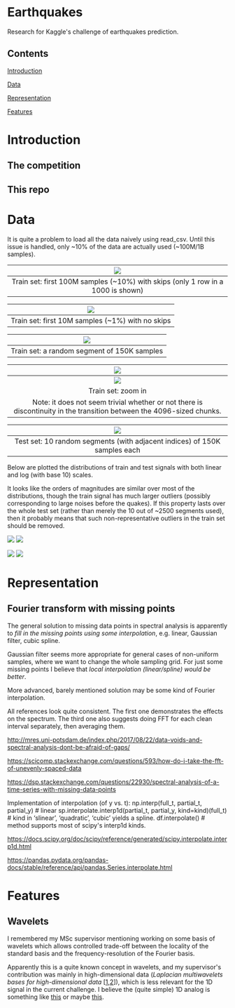 # Earthquakes
Research for Kaggle's challenge of earthquakes prediction.

## Contents

<!--ts-->

[Introduction](#introduction)

[Data](#data)

[Representation](#representation)

[Features](#features)

<!--te-->

# Introduction

## The competition

## This repo

# Data

It is quite a problem to load all the data naively using read_csv.
Until this issue is handled, only ~10% of the data are actually used (~100M/1B samples).

|![](https://github.com/ido90/Earthquakes/blob/master/Output/Signal%20description/train_100M_samples_low_resolution_interactive.png)|
|:--:|
| Train set: first 100M samples (~10%) with skips (only 1 row in a 1000 is shown) |

|![](https://github.com/ido90/Earthquakes/blob/master/Output/Signal%20description/train_10M_samples_interactive.png)|
|:--:|
| Train set: first 10M samples (~1%) with no skips |

|![](https://github.com/ido90/Earthquakes/blob/master/Output/Signal%20description/train_150K_samples_interactive.png)|
|:--:|
| Train set: a random segment of 150K samples |

|![](https://github.com/ido90/Earthquakes/blob/master/Output/Signal%20description/train_150K_samples_interactive_zoom_calm.png)|
|:--:|
|![](https://github.com/ido90/Earthquakes/blob/master/Output/Signal%20description/train_150K_samples_interactive_zoom_calm.png)|
| Train set: zoom in |
| Note: it does not seem trivial whether or not there is discontinuity in the transition between the 4096-sized chunks. |

|![](https://github.com/ido90/Earthquakes/blob/master/Output/Signal%20description/test_10_segments.png)|
|:--:|
| Test set: 10 random segments (with adjacent indices) of 150K samples each |

Below are plotted the distributions of train and test signals with both linear and log (with base 10) scales.

It looks like the orders of magnitudes are similar over most of the distributions, though the train signal has much larger outliers (possibly corresponding to large noises before the quakes).
If this property lasts over the whole test set (rather than merely the 10 out of ~2500 segments used), then it probably means that such non-representative outliers in the train set should be removed.

![](https://github.com/ido90/Earthquakes/blob/master/Output/Signal%20description/quantile_plots.png)
![](https://github.com/ido90/Earthquakes/blob/master/Output/Signal%20description/quantile_plots_log.png)

![](https://github.com/ido90/Earthquakes/blob/master/Output/Signal%20description/qqplot.png)
![](https://github.com/ido90/Earthquakes/blob/master/Output/Signal%20description/qqplot_log.png)


# Representation

## Fourier transform with missing points

The general solution to missing data points in spectral analysis is apparently to *fill in the missing points using some interpolation*, e.g. linear, Gaussian filter, cubic spline.

Gaussian filter seems more appropriate for general cases of non-uniform samples, where we want to change the whole sampling grid. For just some missing points I believe that *local interpolation (linear/spline) would be better*.

More advanced, barely mentioned solution may be some kind of Fourier interpolation.

All references look quite consistent.
The first one demonstrates the effects on the spectrum.
The third one also suggests doing FFT for each clean interval separately, then averaging them.

http://mres.uni-potsdam.de/index.php/2017/08/22/data-voids-and-spectral-analysis-dont-be-afraid-of-gaps/

https://scicomp.stackexchange.com/questions/593/how-do-i-take-the-fft-of-unevenly-spaced-data

https://dsp.stackexchange.com/questions/22930/spectral-analysis-of-a-time-series-with-missing-data-points


Implementation of interpolation (of y vs. t):
np.interp(full_t, partial_t, partial_y) # linear
sp.interpolate.interp1d(partial_t, partial_y, kind=kind)(full_t) # kind in ‘slinear’, ‘quadratic’, ‘cubic’ yields a spline.
df.interpolate() # method supports most of scipy's interp1d kinds.

https://docs.scipy.org/doc/scipy/reference/generated/scipy.interpolate.interp1d.html

https://pandas.pydata.org/pandas-docs/stable/reference/api/pandas.Series.interpolate.html

# Features

## Wavelets
I remembered my MSc supervisor mentioning working on some basis of wavelets which allows controlled trade-off between the locality of the standard basis and the frequency-resolution of the Fourier basis.

Apparently this is a quite known concept in wavelets, and my supervisor's contribution was mainly in high-dimensional data (*Laplacian multiwavelets bases for high-dimensional data* [[1](https://www.google.com/url?q=https%3A%2F%2Fwww.sciencedirect.com%2Fscience%2Farticle%2Fpii%2FS1063520314000918&sa=D&usd=2&usg=AFQjCNGbyxScv1Zy46ae9FGYaMbVYpoMug),[2](https://www.google.com/url?q=http%3A%2F%2Fweb.math.princeton.edu%2F~nsharon%2FNir_Sharon_page%2FLMW.html&sa=D&usd=2&usg=AFQjCNGBs03Qq63koJrOeEfmDn2H6MaLHg)]), which is less relevant for the 1D signal in the current challenge.
I believe the (quite simple) 1D analog is something like [this](https://www.google.com/url?q=https%3A%2F%2Fen.wikipedia.org%2Fwiki%2FMexican_hat_wavelet&sa=D&usd=2&usg=AFQjCNEdfbbELq4OGJiRksgDZwbOEMAEjw) or maybe [this](https://www.google.com/url?q=https%3A%2F%2Fjournals.sagepub.com%2Fdoi%2Fabs%2F10.1177%2F1077546317707103%3FjournalCode%3Djvcb&sa=D&usd=2&usg=AFQjCNHUiuEJ70-_RbM8avSPBTFMQpHw-w).
